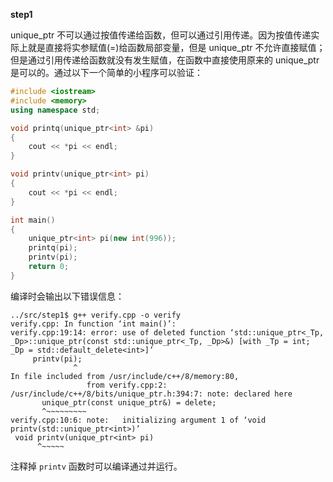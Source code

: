 __step1__

unique_ptr 不可以通过按值传递给函数，但可以通过引用传递。因为按值传递实际上就是直接将实参赋值(=)给函数局部变量，但是 unique_ptr 不允许直接赋值；但是通过引用传递给函数就没有发生赋值，在函数中直接使用原来的 unique_ptr 是可以的。通过以下一个简单的小程序可以验证：

```cpp
#include <iostream>
#include <memory>
using namespace std;

void printq(unique_ptr<int> &pi)
{
    cout << *pi << endl;
}

void printv(unique_ptr<int> pi)
{
    cout << *pi << endl;
}

int main()
{
    unique_ptr<int> pi(new int(996));
    printq(pi);
    printv(pi);
    return 0;
}
```

编译时会输出以下错误信息：

```
../src/step1$ g++ verify.cpp -o verify
verify.cpp: In function ‘int main()’:
verify.cpp:19:14: error: use of deleted function ‘std::unique_ptr<_Tp, _Dp>::unique_ptr(const std::unique_ptr<_Tp, _Dp>&) [with _Tp = int; _Dp = std::default_delete<int>]’
     printv(pi);
              ^
In file included from /usr/include/c++/8/memory:80,
                 from verify.cpp:2:
/usr/include/c++/8/bits/unique_ptr.h:394:7: note: declared here
       unique_ptr(const unique_ptr&) = delete;
       ^~~~~~~~~~
verify.cpp:10:6: note:   initializing argument 1 of ‘void printv(std::unique_ptr<int>)’
 void printv(unique_ptr<int> pi)
      ^~~~~~
```

注释掉 `printv` 函数时可以编译通过并运行。